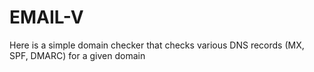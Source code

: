 # EMAIL-V

Here is a simple domain checker that checks various DNS records (MX, SPF, DMARC) for a given domain

